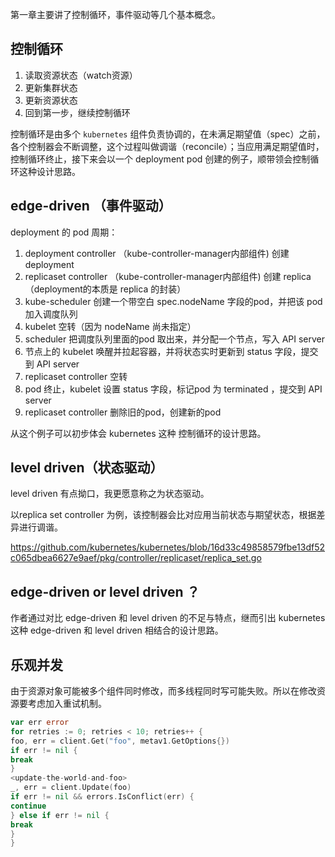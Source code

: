 
第一章主要讲了控制循环，事件驱动等几个基本概念。

## 控制循环

1. 读取资源状态（watch资源）
2. 更新集群状态
3. 更新资源状态
4. 回到第一步，继续控制循环

控制循环是由多个 `kubernetes` 组件负责协调的，在未满足期望值（spec）之前，各个控制器会不断调整，这个过程叫做调谐（reconcile）；当应用满足期望值时，控制循环终止，接下来会以一个 deployment pod 创建的例子，顺带领会控制循环这种设计思路。

## edge-driven （事件驱动）

deployment 的 pod  周期：

1. deployment controller （kube-controller-manager内部组件) 创建 deployment
1. replicaset controller （kube-controller-manager内部组件) 创建 replica （deployment的本质是 replica 的封装）
1. kube-scheduler 创建一个带空白 spec.nodeName 字段的pod，并把该 pod 加入调度队列
1. kubelet 空转（因为 nodeName 尚未指定）
1. scheduler 把调度队列里面的pod 取出来，并分配一个节点，写入 API server
1. 节点上的 kubelet 唤醒并拉起容器，并将状态实时更新到 status 字段，提交到 API server 
1. replicaset controller 空转
1. pod 终止，kubelet 设置 status 字段，标记pod 为 terminated ，提交到 API server 
1. replicaset controller 删除旧的pod，创建新的pod

从这个例子可以初步体会 kubernetes 这种 控制循环的设计思路。

## level driven（状态驱动）

level driven 有点拗口，我更愿意称之为状态驱动。

以replica set controller 为例，该控制器会比对应用当前状态与期望状态，根据差异进行调谐。

https://github.com/kubernetes/kubernetes/blob/16d33c49858579fbe13df52c065dbea6627e9aef/pkg/controller/replicaset/replica_set.go

## edge-driven or level driven ？

作者通过对比 edge-driven 和 level driven 的不足与特点，继而引出 kubernetes 这种 edge-driven 和 level driven 相结合的设计思路。

## 乐观并发

由于资源对象可能被多个组件同时修改，而多线程同时写可能失败。所以在修改资源要考虑加入重试机制。

```go
var err error
for retries := 0; retries < 10; retries++ {
foo, err = client.Get("foo", metav1.GetOptions{})
if err != nil {
break
} 
<update-the-world-and-foo>
_, err = client.Update(foo)
if err != nil && errors.IsConflict(err) {
continue
} else if err != nil {
break
}
}
```
